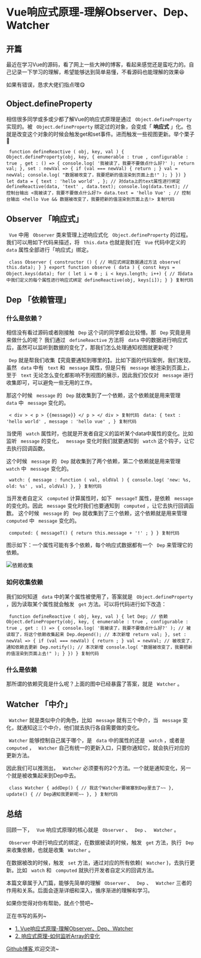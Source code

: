 # Vue响应式原理-理解Observer、Dep、Watcher #

## 开篇 ##

最近在学习Vue的源码，看了网上一些大神的博客，看起来感觉还是蛮吃力的。自己记录一下学习的理解，希望能够达到简单易懂，不看源码也能理解的效果😆

如果有错误，恳求大佬们指点嘿😋

## Object.defineProperty ##

相信很多同学或多或少都了解Vue的响应式原理是通过 ` Object.defineProperty` 实现的。被 ` Object.defineProperty` 绑定过的对象，会变成「 **响应式** 」化。也就是改变这个对象的时候会触发get和set事件。进而触发一些视图更新。举个栗子🌰

` function defineReactive ( obj, key, val ) { Object.defineProperty(obj, key, { enumerable : true , configurable : true , get : () => { console.log( '我被读了，我要不要做点什么好?' ); return val; }, set : newVal => { if (val === newVal) { return ; } val = newVal; console.log( "数据被改变了，我要把新的值渲染到页面上去!" ); } }) } let data = { text : 'hello world' , }; // 对data上的text属性进行绑定 defineReactive(data, 'text' , data.text); console.log(data.text); // 控制台输出 <我被读了，我要不要做点什么好?> data.text = 'hello Vue' ; // 控制台输出 <hello Vue && 数据被改变了，我要把新的值渲染到页面上去!> 复制代码`

## Observer 「响应式」 ##

` Vue` 中用 ` Observer` 类来管理上述响应式化 ` Object.defineProperty` 的过程。我们可以用如下代码来描述，将 ` this.data` 也就是我们在 ` Vue` 代码中定义的 ` data` 属性全部进行「响应式」绑定。

` class Observer { constructor () { // 响应式绑定数据通过方法 observe( this.data); } } export function observe ( data ) { const keys = Object.keys(data); for ( let i = 0 ; i < keys.length; i++) { // 将data中我们定义的每个属性进行响应式绑定 defineReactive(obj, keys[i]); } } 复制代码`

## Dep 「依赖管理」 ##

### 什么是依赖？ ###

相信没有看过源码或者刚接触 ` Dep` 这个词的同学都会比较懵。那 ` Dep` 究竟是用来做什么的呢？ 我们通过 ` defineReactive` 方法将 ` data` 中的数据进行响应式后，虽然可以监听到数据的变化了，那我们怎么处理通知视图就更新呢？

` Dep` 就是帮我们收集【究竟要通知到哪里的】。比如下面的代码案例，我们发现，虽然 ` data` 中有 ` text` 和 ` message` 属性，但是只有 ` message` 被渲染到页面上，至于 ` text` 无论怎么变化都影响不到视图的展示，因此我们仅仅对 ` message` 进行收集即可，可以避免一些无用的工作。

那这个时候 ` message` 的 ` Dep` 就收集到了一个依赖，这个依赖就是用来管理 ` data` 中 ` message` 变化的。

` < div > < p > {{message}} </ p > </ div > 复制代码` ` data: { text : 'hello world' , message : 'hello vue' , } 复制代码`

当使用 ` watch` 属性时，也就是开发者自定义的监听某个data中属性的变化。比如监听 ` message` 的变化， ` message` 变化时我们就要通知到 ` watch` 这个钩子，让它去执行回调函数。

这个时候 ` message` 的 ` Dep` 就收集到了两个依赖，第二个依赖就是用来管理 ` watch` 中 ` message` 变化的。

` watch: { message : function ( val, oldVal ) { console.log( 'new: %s, old: %s' , val, oldVal) }, } 复制代码`

当开发者自定义 ` computed` 计算属性时，如下 ` messageT` 属性，是依赖 ` message` 的变化的。因此 ` message` 变化时我们也要通知到 ` computed` ，让它去执行回调函数。 这个时候 ` message` 的 ` Dep` 就收集到了三个依赖，这个依赖就是用来管理 ` computed` 中 ` message` 变化的。

` computed: { messageT() { return this.message + '!' ; } } 复制代码`

图示如下：一个属性可能有多个依赖，每个响应式数据都有一个 ` Dep` 来管理它的依赖。

![依赖收集](https://user-gold-cdn.xitu.io/2019/6/2/16b1857fd4532ff0?imageView2/0/w/1280/h/960/ignore-error/1)

### 如何收集依赖 ###

我们如何知道 ` data` 中的某个属性被使用了，答案就是 ` Object.defineProperty` ，因为读取某个属性就会触发 ` get` 方法。可以将代码进行如下改造：

` function defineReactive ( obj, key, val ) { let Dep; // 依赖 Object.defineProperty(obj, key, { enumerable : true , configurable : true , get : () => { console.log( '我被读了，我要不要做点什么好?' ); // 被读取了，将这个依赖收集起来 Dep.depend(); // 本次新增 return val; }, set : newVal => { if (val === newVal) { return ; } val = newVal; // 被改变了，通知依赖去更新 Dep.notify(); // 本次新增 console.log( "数据被改变了，我要把新的值渲染到页面上去!" ); } }) } 复制代码`

### 什么是依赖 ###

那所谓的依赖究竟是什么呢？上面的图中已经暴露了答案，就是 ` Watcher` 。

## Watcher 「中介」 ##

` Watcher` 就是类似中介的角色，比如 ` message` 就有三个中介，当 ` message` 变化，就通知这三个中介，他们就去执行各自需要做的变化。

` Watcher` 能够控制自己属于哪个，是 ` data` 中的属性的还是 ` watch` ，或者是 ` computed` ， ` Watcher` 自己有统一的更新入口，只要你通知它，就会执行对应的更新方法。

因此我们可以推测出， ` Watcher` 必须要有的2个方法。一个就是通知变化，另一个就是被收集起来到Dep中去。

` class Watcher { addDep() { // 我这个Watcher要被塞到Dep里去了~~ }, update() { // Dep通知我更新呢~~ }, } 复制代码`

## 总结 ##

回顾一下， ` Vue` 响应式原理的核心就是 ` Observer` 、 ` Dep` 、 ` Watcher` 。

` Observer` 中进行响应式的绑定，在数据被读的时候，触发 ` get` 方法，执行 ` Dep` 来收集依赖，也就是收集 ` Watcher` 。

在数据被改的时候，触发 ` set` 方法，通过对应的所有依赖( ` Watcher` )，去执行更新。比如 ` watch` 和 ` computed` 就执行开发者自定义的回调方法。

本篇文章属于入门篇，能够先简单的理解 ` Observer` 、 ` Dep` 、 ` Watcher` 三者的作用和关系。后面会逐渐详细和深入，循序渐进的理解和学习。

如果你觉得对你有帮助，就点个赞吧~

正在书写的系列~

* [1. Vue响应式原理-理解Observer、Dep、Watcher]( https://juejin.im/post/5cf3cccee51d454fa33b1860 )
* [2. 响应式原理-如何监听Array的变化]( https://juejin.im/post/5cf606d6f265da1b8e708ba6 )

[Github博客 ]( https://link.juejin.im?target=https%3A%2F%2Fgithub.com%2Fyukiyang0729%2Fblog ) 欢迎交流~